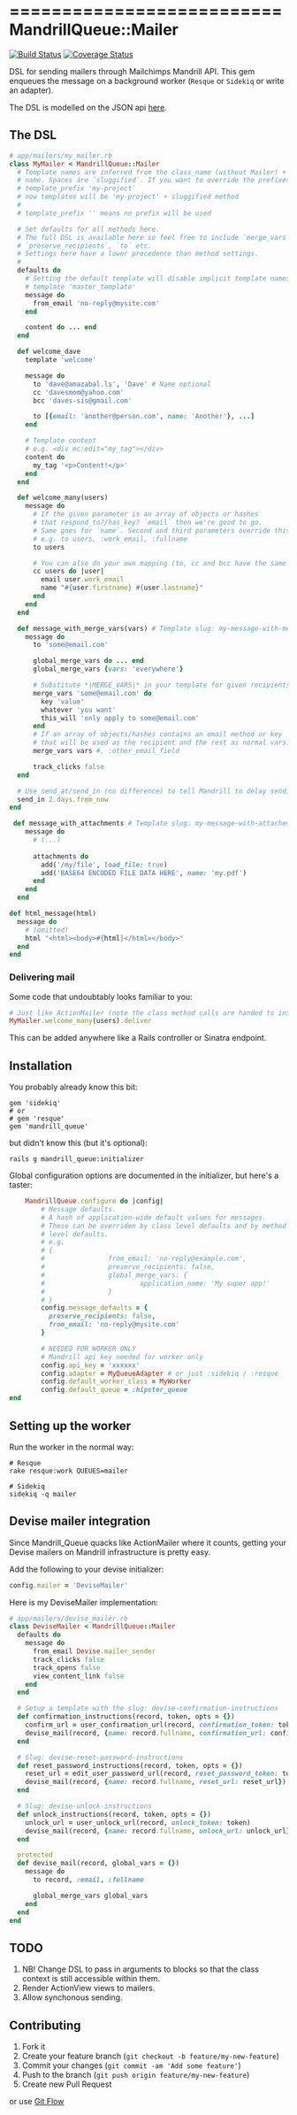 ==========================
  MandrillQueue::Mailer
==========================
[![Build Status](https://travis-ci.org/fixate/mandrill_queue.png)](https://travis-ci.org/fixate/mandrill_queue)
[![Coverage Status](https://coveralls.io/repos/fixate/mandrill_queue/badge.png)](https://coveralls.io/r/fixate/mandrill_queue)

DSL for sending mailers through Mailchimps Mandrill API. This gem enqueues the
message on a background worker (`Resque` or `Sidekiq` or write an adapter).

The DSL is modelled on the JSON api [here](https://mandrillapp.com/api/docs/messages.ruby.html#method=send-template).

## The DSL

```ruby
# app/mailers/my_mailer.rb
class MyMailer < MandrillQueue::Mailer
  # Template names are inferred from the class_name (without Mailer) + the method
  # name. Spaces are `sluggified`. If you want to override the prefixes use:
  # template_prefix 'my-project'
  # now templates will be 'my-project' + sluggified method
  #
  # template_prefix '' means no prefix will be used

  # Set defaults for all methods here.
  # The full DSL is available here so feel free to include `merge_vars`,
  # `preserve_recipients`, `to` etc.
  # Settings here have a lower precedence than method settings.
  #
  defaults do
    # Setting the default template will disable implicit template names
    # template 'master_template'
    message do
      from_email 'no-reply@mysite.com'
    end

    content do ... end
  end

  def welcome_dave
    template 'welcome'

    message do
      to 'dave@amazabal.ls', 'Dave' # Name optional
      cc 'davesmom@yahoo.com'
      bcc 'daves-sis@gmail.com'

      to [{email: 'another@person.com', name: 'Another'}, ...]
    end

    # Template content
    # e.g. <div mc:edit="my_tag"></div>
    content do
      my_tag '<p>Content!</p>'
    end
  end

  def welcome_many(users)
    message do
      # If the given parameter is an array of objects or hashes
      # that respond_to?/has_key? `email` then we're good to go.
      # Same goes for `name`. Second and third parameters override this
      # e.g. to users, :work_email, :fullname
      to users

      # You can also do your own mapping (to, cc and bcc have the same DSL):
      cc users do |user|
        email user.work_email
        name "#{user.firstname} #{user.lastname}"
      end
    end
  end

  def message_with_merge_vars(vars) # Template slug: my-message-with-merge-vars
    message do
      to 'some@email.com'

      global_merge_vars do ... end
      global_merge_vars {vars: 'everywhere'}

      # Substitute *|MERGE_VARS|* in your template for given recipients
      merge_vars 'some@email.com' do
        key 'value'
        whatever 'you want'
        this_will 'only apply to some@email.com'
      end
      # If an array of objects/hashes contains an email method or key
      # that will be used as the recipient and the rest as normal vars.
      merge_vars vars #, :other_email_field

      track_clicks false
  end

  # Use send_at/send_in (no difference) to tell Mandrill to delay sending
  send_in 2.days.from_now
end

 def message_with_attachments # Template slug: my-message-with-attachements
    message do
      # (...)
      
      attachments do
        add('/my/file', load_file: true)
        add('BASE64 ENCODED FILE DATA HERE', name: 'my.pdf')
      end
    end
  end

def html_message(html)
  message do
    # (omitted)
    html "<html><body>#{html}</html></body>"
  end
end
```

### Delivering mail

Some code that undoubtably looks familiar to you:

```ruby
# Just like ActionMailer (note the class method calls are handed to instance methods)
MyMailer.welcome_many(users).deliver
```

This can be added anywhere like a Rails controller or Sinatra endpoint.

## Installation

You probably already know this bit:

    gem 'sidekiq' 
    # or
    # gem 'resque'
    gem 'mandrill_queue'

but didn't know this (but it's optional):

    rails g mandrill_queue:initializer

Global configuration options are documented in the initializer,
but here's a taster:

```ruby
    MandrillQueue.configure do |config|
        # Message defaults.
        # A hash of application-wide default values for messages.
        # These can be overriden by class level defaults and by method
        # level defaults.
        # e.g.
        # {
        #                from_email: 'no-reply@example.com',
        #                preserve_recipients: false,
        #                global_merge_vars: {
        #                        application_name: 'My super app!'
        #                }
        # }
        config.message_defaults = {
          preserve_recipients: false,
          from_email: 'no-reply@mysite.com'
        }

        # NEEDED FOR WORKER ONLY
        # Mandrill api key needed for worker only
        config.api_key = 'xxxxxx'
        config.adapter = MyQueueAdapter # or just :sidekiq / :resque
        config.default_worker_class = MyWorker
        config.default_queue = :hipster_queue
end
```

## Setting up the worker

Run the worker in the normal way:

    # Resque
    rake resque:work QUEUES=mailer

    # Sidekiq
    sidekiq -q mailer


## Devise mailer integration

Since Mandrill_Queue quacks like ActionMailer where it counts, getting your Devise
mailers on Mandrill infrastructure is pretty easy.

Add the following to your devise initializer:

```ruby
config.mailer = 'DeviseMailer'
```

Here is my DeviseMailer implementation:

```ruby
# app/mailers/devise_mailer.rb
class DeviseMailer < MandrillQueue::Mailer
  defaults do
    message do
      from_email Devise.mailer_sender
      track_clicks false
      track_opens false
      view_content_link false
    end
  end

  # Setup a template with the slug: devise-confirmation-instructions
  def confirmation_instructions(record, token, opts = {})
    confirm_url = user_confirmation_url(record, confirmation_token: token)
    devise_mail(record, {name: record.fullname, confirmation_url: confirm_url})
  end

  # Slug: devise-reset-password-instructions
  def reset_password_instructions(record, token, opts = {})
    reset_url = edit_user_password_url(record, reset_password_token: token)
    devise_mail(record, {name: record.fullname, reset_url: reset_url})
  end

  # Slug: devise-unlock-instructions
  def unlock_instructions(record, token, opts = {})
    unlock_url = user_unlock_url(record, unlock_token: token)
    devise_mail(record, {name: record.fullname, unlock_url: unlock_url})
  end

  protected
  def devise_mail(record, global_vars = {})
    message do
      to record, :email, :fullname

      global_merge_vars global_vars
    end
  end
end
```

## TODO

1. NB! Change DSL to pass in arguments to blocks so that the class context is still accessible within them.
2. Render ActionView views to mailers.
3. Allow synchonous sending.

## Contributing

1. Fork it
2. Create your feature branch (`git checkout -b feature/my-new-feature`)
3. Commit your changes (`git commit -am 'Add some feature'`)
4. Push to the branch (`git push origin feature/my-new-feature`)
5. Create new Pull Request

or use [Git Flow](https://github.com/nvie/gitflow)
